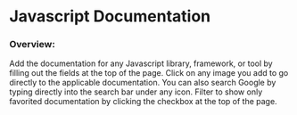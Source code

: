 
# Javascript Documentation

### Overview:

Add the documentation for any Javascript library, framework, or tool by filling out the fields at the top of the page. Click on any image you add to go directly to the applicable documentation. You can also search Google by typing directly into the search bar under any icon. Filter to show only favorited documentation by clicking the checkbox at the top of the page.